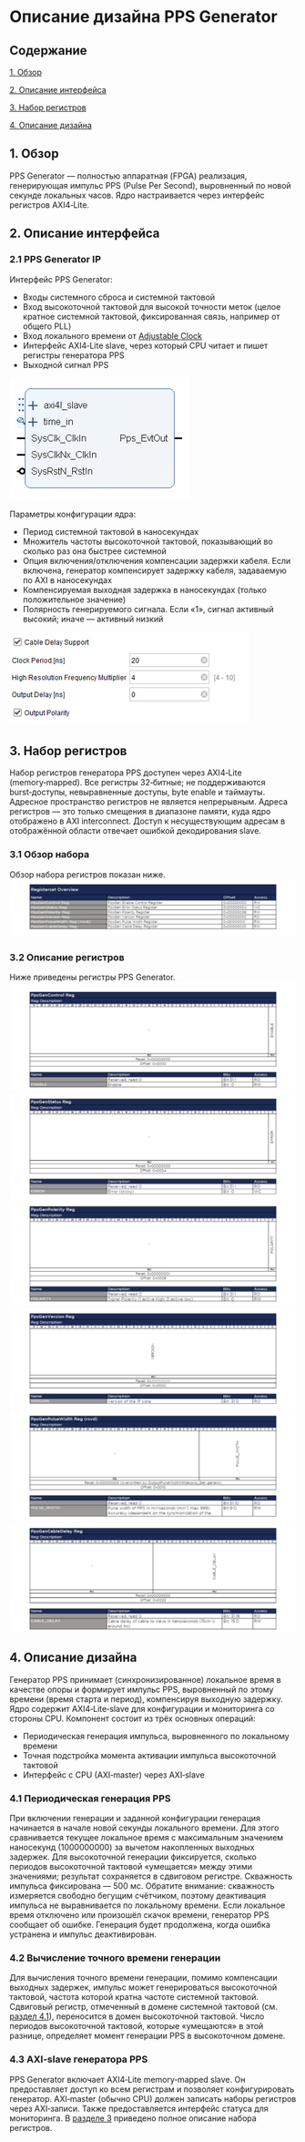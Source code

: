 # Описание дизайна PPS Generator
## Содержание

[1. Обзор](#1-context-overview)

[2. Описание интерфейса](#2-interface-description)

[3. Набор регистров](#3-register-set)

[4. Описание дизайна](#4-design-description)

<a id="1-context-overview"></a>
## 1. Обзор
PPS Generator — полностью аппаратная (FPGA) реализация, генерирующая импульс PPS (Pulse Per Second), выровненный по новой секунде локальных часов. Ядро настраивается через интерфейс регистров AXI4‑Lite.

<a id="2-interface-description"></a>
## 2. Описание интерфейса
### 2.1 PPS Generator IP
Интерфейс PPS Generator:
- Входы системного сброса и системной тактовой
- Вход высокоточной тактовой для высокой точности меток (целое кратное системной тактовой, фиксированная связь, например от общего PLL)
- Вход локального времени от [Adjustable Clock](../AdjustableClock/Readme.md)
- Интерфейс AXI4‑Lite slave, через который CPU читает и пишет регистры генератора PPS
- Выходной сигнал PPS
 
![PPS Generator IP](Additional%20Files/PpsGenIp.png)

Параметры конфигурации ядра:
- Период системной тактовой в наносекундах
- Множитель частоты высокоточной тактовой, показывающий во сколько раз она быстрее системной
- Опция включения/отключения компенсации задержки кабеля. Если включена, генератор компенсирует задержку кабеля, задаваемую по AXI в наносекундах
- Компенсируемая выходная задержка в наносекундах (только положительное значение)
- Полярность генерируемого сигнала. Если «1», сигнал активный высокий; иначе — активный низкий

![Pps Generator Gui](Additional%20Files/PpsGenGui.png)

<a id="3-register-set"></a>
## 3. Набор регистров
Набор регистров генератора PPS доступен через AXI4‑Lite (memory‑mapped). Все регистры 32‑битные; не поддерживаются burst‑доступы, невыравненные доступы, byte enable и таймауты. Адресное пространство регистров не является непрерывным. Адреса регистров — это только смещения в диапазоне памяти, куда ядро отображено в AXI interconnect. Доступ к несуществующим адресам в отображённой области отвечает ошибкой декодирования slave.

### 3.1 Обзор набора
Обзор набора регистров показан ниже.
![RegisterSet](Additional%20Files/RegsetOverview.png)

### 3.2 Описание регистров
Ниже приведены регистры PPS Generator.
![Control](Additional%20Files/Regset1_Control.png)
![Status](Additional%20Files/Regset2_Status.png)
![Polarity](Additional%20Files/Regset3_Polarity.png)
![Version](Additional%20Files/Regset4_Version.png)
![Width](Additional%20Files/Regset5_Width.png)
![Cable](Additional%20Files/Regset6_Cable.png)

<a id="4-design-description"></a>
## 4. Описание дизайна
Генератор PPS принимает (синхронизированное) локальное время в качестве опоры и формирует импульс PPS, выровненный по этому времени (время старта и период), компенсируя выходную задержку. Ядро содержит AXI4‑Lite‑slave для конфигурации и мониторинга со стороны CPU. Компонент состоит из трёх основных операций:
- Периодическая генерация импульса, выровненного по локальному времени
- Точная подстройка момента активации импульса высокоточной тактовой
- Интерфейс с CPU (AXI‑master) через AXI‑slave

<a id="4-1-periodically-generate-the-pps"></a>
### 4.1 Периодическая генерация PPS
При включении генерации и заданной конфигурации генерация начинается в начале новой секунды локального времени. Для этого сравнивается текущее локальное время с максимальным значением наносекунд (1000000000) за вычетом накопленных выходных задержек. Для высокоточной генерации фиксируется, сколько периодов высокоточной тактовой «умещается» между этими значениями; результат сохраняется в сдвиговом регистре.
Скважность импульса фиксирована — 500 мс. Обратите внимание: скважность измеряется свободно бегущим счётчиком, поэтому деактивация импульса не выравнивается по локальному времени.
Если локальное время отключено или произошёл скачок времени, генератор PPS сообщает об ошибке. Генерация будет продолжена, когда ошибка устранена и импульс деактивирован.

### 4.2 Вычисление точного времени генерации
Для вычисления точного времени генерации, помимо компенсации выходных задержек, импульс может генерироваться высокоточной тактовой, частота которой кратна частоте системной тактовой. Сдвиговый регистр, отмеченный в домене системной тактовой (см. [раздел 4.1](#4-1-periodically-generate-the-pps)), переносится в домен высокоточной тактовой. Число периодов высокоточной тактовой, которые «умещаются» в этой разнице, определяет момент генерации PPS в высокоточном домене.

### 4.3 AXI‑slave генератора PPS
PPS Generator включает AXI4‑Lite memory‑mapped slave. Он предоставляет доступ ко всем регистрам и позволяет конфигурировать генератор. AXI‑master (обычно CPU) должен записать наборы регистров через AXI‑записи. Также предоставляется интерфейс статуса для мониторинга. В [разделе 3](#3-register-set) приведено полное описание набора регистров.
